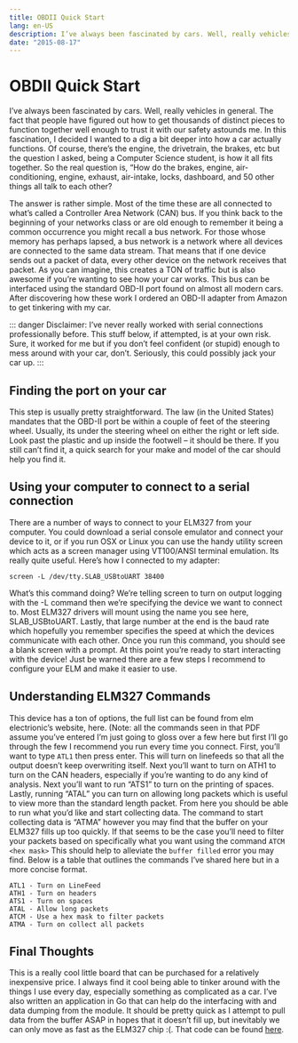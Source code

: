 ```yaml
---
title: OBDII Quick Start
lang: en-US
description: I’ve always been fascinated by cars. Well, really vehicles in general.  The fact that people have figured out how to get thousands of distinct pieces to function together well enough to trust it with our safety astounds me. In this fascination, I decided I wanted to a dig a bit deeper into how a car actually functions.  Of course, there’s the engine, the drivetrain, the brakes, etc but the question I asked, being a Computer Science student, is how it all fits together. So the real question is, “How do the brakes, engine, air-conditioning, engine, exhaust, air-intake, locks, dashboard, and 50 other things all talk to each other?
date: "2015-08-17"
---
```

# OBDII Quick Start 

I’ve always been fascinated by cars. Well, really vehicles in general.  The fact that people have figured out how to get thousands of distinct pieces to function together well enough to trust it with our safety astounds me. In this fascination, I decided I wanted to a dig a bit deeper into how a car actually functions.  Of course, there’s the engine, the drivetrain, the brakes, etc but the question I asked, being a Computer Science student, is how it all fits together. So the real question is, “How do the brakes, engine, air-conditioning, engine, exhaust, air-intake, locks, dashboard, and 50 other things all talk to each other?

The answer is rather simple. Most of the time these are all connected to what’s called a Controller Area Network (CAN) bus.  If you think back to the beginning of your networks class or are old enough to remember it being a common occurrence you might recall a bus network. For those whose memory has perhaps lapsed, a bus network is a network where all devices are connected to the same data stream. That means that if one device sends out a packet of data, every other device on the network receives that packet.  As you can imagine, this creates a TON of traffic but is also awesome if you’re wanting to see how your car works.  This bus can be interfaced using the standard OBD-II port found on almost all modern cars.  After discovering how these work I ordered an OBD-II adapter from Amazon to get tinkering with my car.

::: danger
Disclaimer: I’ve never really worked with serial connections professionally before. This stuff below, if attempted, is at your own risk. Sure, it worked for me but if you don’t feel confident (or stupid) enough to mess around with your car, don’t. Seriously, this could possibly jack your car up.
:::

## Finding the port on your car
This step is usually pretty straightforward.  The law (in the United States) mandates that the OBD-II port be within a couple of feet of the steering wheel.  Usually, its under the steering wheel on either the right or left side.  Look past the plastic and up inside the footwell – it should be there. If you still can’t find it, a quick search for your make and model of the car should help you find it.

 
## Using your computer to connect to a serial connection
There are a number of ways to connect to your ELM327 from your computer.  You could download a serial console emulator and connect your device to it, or if you run OSX or Linux you can use the handy utility screen which acts as a screen manager using VT100/ANSI terminal emulation.  Its really quite useful. Here’s how I connected to my adapter:

    screen -L /dev/tty.SLAB_USBtoUART 38400

What’s this command doing?  We’re telling screen to turn on output logging with the -L command then we’re specifying the device we want to connect to.  Most ELM327 drivers will mount using the name you see here, SLAB_USBtoUART. Lastly, that large number at the end is the baud rate which hopefully you remember specifies the speed at which the devices communicate with each other.  Once you run this command, you should see a blank screen with a prompt. At this point you’re ready to start interacting with the device!  Just be warned there are a few steps I recommend to configure your ELM and make it easier to use.

## Understanding ELM327 Commands
This device has a ton of options, the full list can be found from elm electrionic’s website, here. (Note: all the commands seen in that PDF assume you’ve entered I’m just going to gloss over a few here but first I’ll go through the few I recommend you run every time you connect.  First, you’ll want to type ```ATL1``` then press enter. This will turn on linefeeds so that all the output doesn’t keep overwriting itself. Next you’ll want to turn on ATH1 to turn on the CAN headers, especially if you’re wanting to do any kind of analysis.  Next you’ll want to run “ATS1” to turn on the printing of spaces.  Lastly, running “ATAL” you can turn on allowing long packets which is useful to view more than the standard length packet. From here you should be able to run what you’d like and start collecting data.  The command to start collecting data is “ATMA” however you may find that the buffer on your ELM327 fills up too quickly.  If that seems to be the case you’ll need to filter your packets based on specifically what you want using the command ```ATCM <hex mask>```  This should help to alleviate the ```buffer filled``` error you may find.  Below is a table that outlines the commands I’ve shared here but in a more concise format.

    ATL1 - Turn on LineFeed
    ATH1 - Turn on headers
    ATS1 - Turn on spaces
    ATAL - Allow long packets
    ATCM - Use a hex mask to filter packets
    ATMA - Turn on collect all packets


## Final Thoughts

This is a really cool little board that can be purchased for a relatively inexpensive price.  I always find it cool being able to tinker around with the things I use every day, especially something as complicated as a car.  I’ve also written an application in Go that can help do the interfacing with and data dumping from the module. It should be pretty quick as I attempt to pull data from the buffer ASAP in hopes that it doesn’t fill up, but inevitably we can only move as fast as the ELM327 chip :(.  That code can be found [here](https://github.com/rreichel3/gobd).
